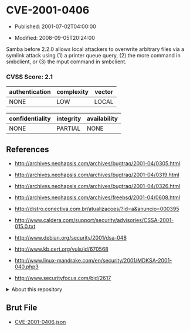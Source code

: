 # CVE-2001-0406

- Published: 2001-07-02T04:00:00

- Modified: 2008-09-05T20:24:00

Samba before 2.2.0 allows local attackers to overwrite arbitrary files via a symlink attack using (1) a printer queue query, (2) the more command in smbclient, or (3) the mput command in smbclient.

### CVSS Score: **2.1**

| authentication | complexity | vector |
| --- | --- | --- |
| NONE | LOW | LOCAL |

| confidentiality | integrity | availability |
| --- | --- | --- |
| NONE | PARTIAL | NONE |

## References

* http://archives.neohapsis.com/archives/bugtraq/2001-04/0305.html

* http://archives.neohapsis.com/archives/bugtraq/2001-04/0319.html

* http://archives.neohapsis.com/archives/bugtraq/2001-04/0326.html

* http://archives.neohapsis.com/archives/freebsd/2001-04/0608.html

* http://distro.conectiva.com.br/atualizacoes/?id=a&anuncio=000395

* http://www.caldera.com/support/security/advisories/CSSA-2001-015.0.txt

* http://www.debian.org/security/2001/dsa-048

* http://www.kb.cert.org/vuls/id/670568

* http://www.linux-mandrake.com/en/security/2001/MDKSA-2001-040.php3

* http://www.securityfocus.com/bid/2617

<details>
<summary>About this repository</summary> 

  This repository is part of the project [Live Hack CVE](https://github.com/Live-Hack-CVE). Main website can be found [www.live-hack.org](https://www.live-hack.org) 
  
  Made by [Sn0wAlice](https://github.com/Sn0wAlice) for the people that care about security and need to have a feed of the latest CVEs. Hope you enjoy it, don't forget to star the repo and follow me on [Twitter](https://twitter.com/Sn0wAlice) and [Github](https://github.com/Sn0wAlice). And that is my [personnal website](https://www.alice-snow.me/)

  - [Home Page](https://github.com/Live-Hack-CVE)
  - [Framework](https://github.com/Live-Hack-CVE/cve-framework)
  - [CVE database](https://github.com/Live-Hack-CVE/full_database)
  - [Changelog](https://github.com/Live-Hack-CVE/Changelog)
</details>

## Brut File

* [CVE-2001-0406.json](https://raw.githubusercontent.com/Live-Hack-CVE/full_database/main/cves/2001/CVE-2001-0406.json)

